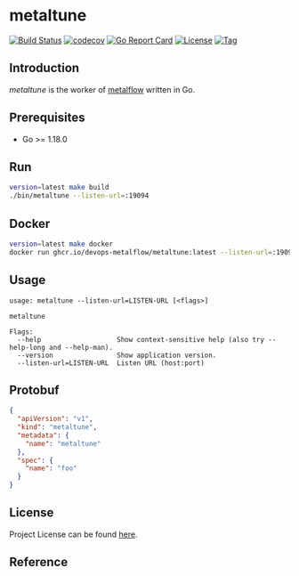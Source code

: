 # metaltune

[![Build Status](https://github.com/devops-metalflow/metaltune/workflows/ci/badge.svg?branch=main&event=push)](https://github.com/devops-metalflow/metaltune/actions?query=workflow%3Aci)
[![codecov](https://codecov.io/gh/devops-metalflow/metaltune/branch/main/graph/badge.svg?token=El8oiyaIsD)](https://codecov.io/gh/devops-metalflow/metaltune)
[![Go Report Card](https://goreportcard.com/badge/github.com/devops-metalflow/metaltune)](https://goreportcard.com/report/github.com/devops-metalflow/metaltune)
[![License](https://img.shields.io/github/license/devops-metalflow/metaltune.svg)](https://github.com/devops-metalflow/metaltune/blob/main/LICENSE)
[![Tag](https://img.shields.io/github/tag/devops-metalflow/metaltune.svg)](https://github.com/devops-metalflow/metaltune/tags)



## Introduction

*metaltune* is the worker of [metalflow](https://github.com/devops-metalflow/metalflow) written in Go.



## Prerequisites

- Go >= 1.18.0



## Run

```bash
version=latest make build
./bin/metaltune --listen-url=:19094
```



## Docker

```bash
version=latest make docker
docker run ghcr.io/devops-metalflow/metaltune:latest --listen-url=:19094
```



## Usage

```
usage: metaltune --listen-url=LISTEN-URL [<flags>]

metaltune

Flags:
  --help                   Show context-sensitive help (also try --help-long and --help-man).
  --version                Show application version.
  --listen-url=LISTEN-URL  Listen URL (host:port)
```



## Protobuf

```json
{
  "apiVersion": "v1",
  "kind": "metaltune",
  "metadata": {
    "name": "metaltune"
  },
  "spec": {
    "name": "foo"
  }
}
```



## License

Project License can be found [here](LICENSE).



## Reference
